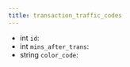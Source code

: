 ```yaml
---
title: transaction_traffic_codes  
---
```


- int `id`:
- int `mins_after_trans`:
- string `color_code`:
